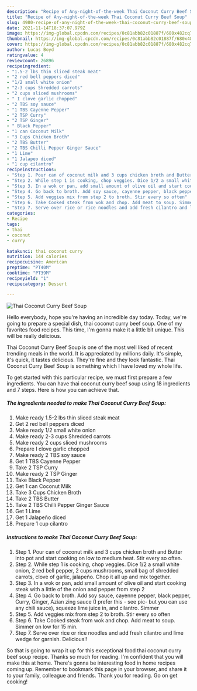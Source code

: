 ```yaml
---
description: "Recipe of Any-night-of-the-week Thai Coconut Curry Beef Soup"
title: "Recipe of Any-night-of-the-week Thai Coconut Curry Beef Soup"
slug: 4980-recipe-of-any-night-of-the-week-thai-coconut-curry-beef-soup
date: 2021-11-14T18:37:07.979Z
image: https://img-global.cpcdn.com/recipes/0c81abb82c01887f/680x482cq70/thai-coconut-curry-beef-soup-recipe-main-photo.jpg
thumbnail: https://img-global.cpcdn.com/recipes/0c81abb82c01887f/680x482cq70/thai-coconut-curry-beef-soup-recipe-main-photo.jpg
cover: https://img-global.cpcdn.com/recipes/0c81abb82c01887f/680x482cq70/thai-coconut-curry-beef-soup-recipe-main-photo.jpg
author: Lucas Boyd
ratingvalue: 4
reviewcount: 26896
recipeingredient:
- "1.5-2 lbs thin sliced steak meat"
- "2 red bell peppers diced"
- "1/2 small white onion"
- "2-3 cups Shredded carrots"
- "2 cups sliced mushrooms"
- " I clove garlic chopped"
- "2 TBS soy sauce"
- "1 TBS Cayenne Pepper"
- "2 TSP Curry"
- "2 TSP Ginger"
- " Black Pepper"
- "1 can Coconut Milk"
- "3 Cups Chicken Broth"
- "2 TBS Butter"
- "2 TBS Chilli Pepper Ginger Sauce"
- "1 Lime"
- "1 Jalapeo diced"
- "1 cup cilantro"
recipeinstructions:
- "Step 1. Pour can of coconut milk and 3 cups chicken broth and Butter into pot and start cooking on low to medium heat. Stir every so often."
- "Step 2. While step 1 is cooking, chop veggies. Dice 1/2 a small white onion, 2 red bell pepper, 2 cups mushrooms, small bag of shredded carrots, clove of garlic, jalapeño. Chop it all up and mix together."
- "Step 3. In a wok or pan, add small amount of olive oil and start cooking steak with a little of the onion and pepper from step 2"
- "Step 4. Go back to broth. Add soy sauce, cayenne pepper, black pepper, Curry, Ginger, Azian zing sauce (I prefer this - see pic- but you can use any chili sauce), squeeze lime juice in, and cilantro. Simmer"
- "Step 5. Add veggies mix from step 2 to broth. Stir every so often"
- "Step 6. Take Cooked steak from wok and chop. Add meat to soup. Simmer on low for 15 min."
- "Step 7. Serve over rice or rice noodles and add fresh cilantro and lime wedge for garnish. Delicious!!"
categories:
- Recipe
tags:
- thai
- coconut
- curry

katakunci: thai coconut curry 
nutrition: 144 calories
recipecuisine: American
preptime: "PT40M"
cooktime: "PT39M"
recipeyield: "1"
recipecategory: Dessert

---
```



![Thai Coconut Curry Beef Soup](https://img-global.cpcdn.com/recipes/0c81abb82c01887f/680x482cq70/thai-coconut-curry-beef-soup-recipe-main-photo.jpg)

Hello everybody, hope you're having an incredible day today. Today, we're going to prepare a special dish, thai coconut curry beef soup. One of my favorites food recipes. This time, I'm gonna make it a little bit unique. This will be really delicious.

Thai Coconut Curry Beef Soup is one of the most well liked of recent trending meals in the world. It is appreciated by millions daily. It's simple, it's quick, it tastes delicious. They're fine and they look fantastic. Thai Coconut Curry Beef Soup is something which I have loved my whole life.




To get started with this particular recipe, we must first prepare a few ingredients. You can have thai coconut curry beef soup using 18 ingredients and 7 steps. Here is how you can achieve that.

<!--inarticleads1-->

##### The ingredients needed to make Thai Coconut Curry Beef Soup:

1. Make ready 1.5-2 lbs thin sliced steak meat
1. Get 2 red bell peppers diced
1. Make ready 1/2 small white onion
1. Make ready 2-3 cups Shredded carrots
1. Make ready 2 cups sliced mushrooms
1. Prepare  I clove garlic chopped
1. Make ready 2 TBS soy sauce
1. Get 1 TBS Cayenne Pepper
1. Take 2 TSP Curry
1. Make ready 2 TSP Ginger
1. Take  Black Pepper
1. Get 1 can Coconut Milk
1. Take 3 Cups Chicken Broth
1. Take 2 TBS Butter
1. Take 2 TBS Chilli Pepper Ginger Sauce
1. Get 1 Lime
1. Get 1 Jalapeño diced
1. Prepare 1 cup cilantro




<!--inarticleads2-->

##### Instructions to make Thai Coconut Curry Beef Soup:

1. Step 1. Pour can of coconut milk and 3 cups chicken broth and Butter into pot and start cooking on low to medium heat. Stir every so often.
1. Step 2. While step 1 is cooking, chop veggies. Dice 1/2 a small white onion, 2 red bell pepper, 2 cups mushrooms, small bag of shredded carrots, clove of garlic, jalapeño. Chop it all up and mix together.
1. Step 3. In a wok or pan, add small amount of olive oil and start cooking steak with a little of the onion and pepper from step 2
1. Step 4. Go back to broth. Add soy sauce, cayenne pepper, black pepper, Curry, Ginger, Azian zing sauce (I prefer this - see pic- but you can use any chili sauce), squeeze lime juice in, and cilantro. Simmer
1. Step 5. Add veggies mix from step 2 to broth. Stir every so often
1. Step 6. Take Cooked steak from wok and chop. Add meat to soup. Simmer on low for 15 min.
1. Step 7. Serve over rice or rice noodles and add fresh cilantro and lime wedge for garnish. Delicious!!




So that is going to wrap it up for this exceptional food thai coconut curry beef soup recipe. Thanks so much for reading. I'm confident that you will make this at home. There's gonna be interesting food in home recipes coming up. Remember to bookmark this page in your browser, and share it to your family, colleague and friends. Thank you for reading. Go on get cooking!
